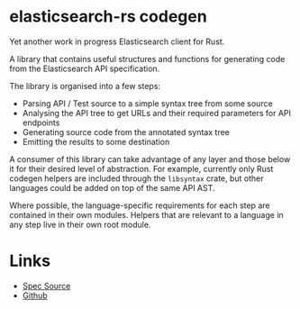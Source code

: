 # elasticsearch-rs codegen
Yet another work in progress Elasticsearch client for Rust.

A library that contains useful structures and functions for generating code from the Elasticsearch API specification.

The library is organised into a few steps:

- Parsing API / Test source to a simple syntax tree from some source
- Analysing the API tree to get URLs and their required parameters for API endpoints
- Generating source code from the annotated syntax tree
- Emitting the results to some destination

A consumer of this library can take advantage of any layer and those below it for their desired level of abstraction.
For example, currently only Rust codegen helpers are included through the `libsyntax` crate, but other languages could be added on top of the same API AST.

Where possible, the language-specific requirements for each step are contained in their own modules.
Helpers that are relevant to a language in any step live in their own root module.

# Links
- [Spec Source](https://github.com/elastic/elasticsearch/tree/master/rest-api-spec)
- [Github](https://github.com/KodrAus/elasticsearch-rs)
